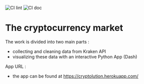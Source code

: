 ![CI lint](https://github.com/guilhemsarcy/cryptolution/workflows/lint/badge.svg)
![CI doc](https://github.com/guilhemsarcy/cryptolution/workflows/doc/badge.svg)

# The cryptocurrency market

The work is divided into two main parts : 
- collecting and cleaning data from Kraken API
- visualizing these data with an interactive Python App (Dash)

App URL : 
- the app can be found at https://cryptolution.herokuapp.com/
